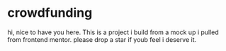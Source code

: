 # crowdfunding

hi, nice to have you here. This is a project i build from a mock up i pulled from frontend mentor. please drop a star if youb feel i deserve it.
